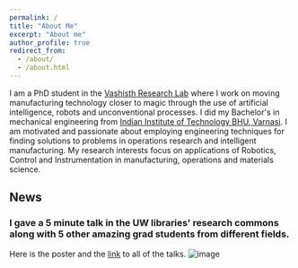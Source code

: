 ```yaml
---
permalink: /
title: "About Me"
excerpt: "About me"
author_profile: true
redirect_from: 
  - /about/
  - /about.html
---
```


I am a PhD student in the [Vashisth Research Lab](https://sites.google.com/site/aniruddhvashisth123/home?authuser=0) where I work on moving manufacturing technology closer to magic through the use of artificial intelligence, robots and unconventional processes. I did my Bachelor's in mechanical engineering from [Indian Institute of Technology BHU, Varnasi](https://www.iitbhu.ac.in/).
I am motivated and passionate about employing engineering techniques for finding solutions to problems in operations research and intelligent manufacturing. My research interests focus on applications of Robotics, Control and Instrumentation in manufacturing, operations and materials science.

## News

### I gave a 5 minute talk in the UW libraries' research commons along with 5 other amazing grad students from different fields.
Here is the poster and the [link](https://drive.google.com/drive/folders/1l2VW3FX40f9gUPVhPE06DVjfO7NAN2og) to all of the talks.
![image](https://github.com/surabhit-08/surabhit-08.github.io/assets/62366465/776d7e4f-4e8a-4db4-823c-700d5b4bc225)

